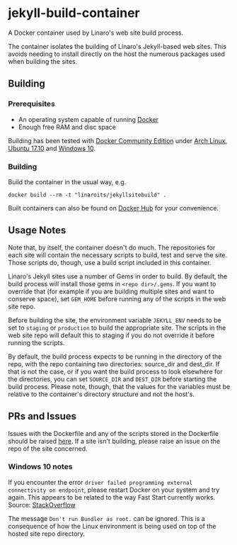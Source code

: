 # jekyll-build-container
A Docker container used by Linaro's web site build process.

The container isolates the building of Linaro's Jekyll-based web sites. This avoids needing to install directly on the host the numerous packages used when building the sites.

## Building
### Prerequisites

* An operating system capable of running [Docker](https://www.docker.com)
* Enough free RAM and disc space

Building has been tested with [Docker Community Edition](https://www.docker.com/community-edition#/download) under [Arch Linux](https://archlinux.org), [Ubuntu 17.10](https://www.ubuntu.com) and [Windows 10](https://www.microsoft.com/windows).

### Building
Build the container in the usual way, e.g.

`docker build --rm -t "linaroits/jekyllsitebuild" .`

Built containers can also be found on [Docker Hub](https://hub.docker.com/r/linaroits/jekyllsitebuild/tags/) for your convenience.

## Usage Notes
Note that, by itself, the container doesn't do much. The repositories for each site will contain the necessary scripts to build, test and serve the site. Those scripts do, though, use a build script included in this container.

Linaro's Jekyll sites use a number of Gems in order to build. By default, the build process will install those gems in `<repo dir>/.gems`. If you want to override that (for example if you are building multiple sites and want to conserve space), set `GEM_HOME` before running any of the scripts in the web site repo.

Before building the site, the environment variable `JEKYLL_ENV` needs to be set to `staging` or `production` to build the appropriate site. The scripts in the web site repo will default this to staging if you do not override it before running the scripts.

By default, the build process expects to be running in the directory of the repo, with the repo containing two directories: source_dir and dest_dir. If that is not the case, or if you want the build process to look elsewhere for the directories, you can set `SOURCE_DIR` and `DEST_DIR` before starting the build process. Please note, though, that the values for the variables must be relative to the container's directory structure and not the host's.

## PRs and Issues
Issues with the Dockerfile and any of the scripts stored in the Dockerfile should be raised [here](https://github.com/linaro-its/jekyll-build-container/issues/new). If a site isn't building, please raise an issue on the repo of the site concerned.

### Windows 10 notes
If you encounter the error `driver failed programming external connectivity on endpoint`, please restart Docker on your system and try again. This appears to be related to the way Fast Start currently works. Source: [StackOverflow](https://stackoverflow.com/questions/44414130/docker-on-windows-10-driver-failed-programming-external-connectivity-on-endpoin)

The message `Don't run Bundler as root.` can be ignored. This is a consequence of how the Linux environment is being used on top of the hosted site repo directory.
